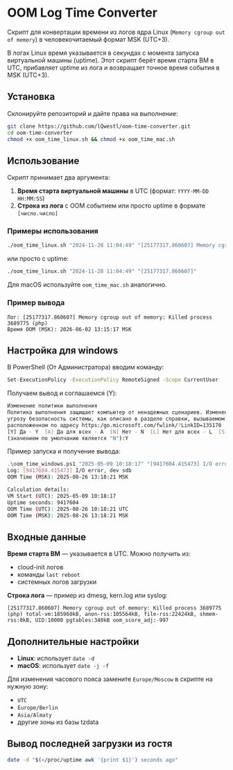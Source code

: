 # OOM Log Time Converter

Скрипт для конвертации времени из логов ядра Linux (`Memory cgroup out of memory`) в человекочитаемый формат MSK (UTC+3).

В логах Linux время указывается в секундах с момента запуска виртуальной машины (uptime). Этот скрипт берёт время старта ВМ в UTC, прибавляет uptime из лога и возвращает точное время события в MSK (UTC+3).

## Установка

Склонируйте репозиторий и дайте права на выполнение:

```bash
git clone https://github.com/lQwestl/oom-time-converter.git
cd oom-time-converter
chmod +x oom_time_linux.sh && chmod +x oom_time_mac.sh
```

## Использование

Скрипт принимает два аргумента:

1. **Время старта виртуальной машины** в UTC (формат: `YYYY-MM-DD HH:MM:SS`)
2. **Строка из лога** с OOM событием или просто uptime в формате `[число.число]`

### Примеры использования

```bash
./oom_time_linux.sh "2024-11-28 11:04:49" "[25177317.860607] Memory cgroup out of memory: Killed process 3689775 (php)"
```

или просто с uptime:

```bash
./oom_time_linux.sh "2024-11-28 11:04:49" "[25177317.860607]"
```

Для macOS используйте `oom_time_mac.sh` аналогично.

### Пример вывода

```
Лог: [25177317.860607] Memory cgroup out of memory: Killed process 3689775 (php)
Время OOM (MSK): 2026-06-02 13:15:17 MSK
```
## Настройка для windows

В PowerShell (От Администратора) вводим команду:
```bash
Set-ExecutionPolicy -ExecutionPolicy RemoteSigned -Scope CurrentUser
```
Получаем вывод и соглашаемся (Y):
```bash
Изменение политики выполнения
Политика выполнения защищает компьютер от ненадежных сценариев. Изменение политики выполнения может поставить под
угрозу безопасность системы, как описано в разделе справки, вызываемом командой about_Execution_Policies и
расположенном по адресу https:/go.microsoft.com/fwlink/?LinkID=135170 . Вы хотите изменить политику выполнения?
[Y] Да - Y  [A] Да для всех - A  [N] Нет - N  [L] Нет для всех - L  [S] Приостановить - S  [?] Справка
(значением по умолчанию является "N"):Y
```
Пример запуска и получение вывода:
```bash
.\oom_time_windows.ps1 "2025-05-09 10:18:17" "[9417604.415473] I/O error, dev sdb"
Log: [9417604.415473] I/O error, dev sdb
OOM Time (MSK): 2025-08-26 13:18:21 MSK

Calculation details:
VM Start (UTC): 2025-05-09 10:18:17
Uptime seconds: 9417604
OOM Time (UTC): 2025-08-26 10:18:21 UTC
OOM Time (MSK): 2025-08-26 13:18:21 MSK
```

## Входные данные

**Время старта ВМ** — указывается в UTC. Можно получить из:
- cloud-init логов
- команды `last reboot`
- системных логов загрузки

**Строка лога** — пример из dmesg, kern.log или syslog:

```
[25177317.860607] Memory cgroup out of memory: Killed process 3689775 (php) total-vm:185960kB, anon-rss:105564kB, file-rss:22424kB, shmem-rss:0kB, UID:10000 pgtables:340kB oom_score_adj:-997
```

## Дополнительные настройки

- **Linux**: использует `date -d`
- **macOS**: использует `date -j -f`

Для изменения часового пояса замените `Europe/Moscow` в скрипте на нужную зону:
- `UTC`
- `Europe/Berlin`
- `Asia/Almaty`
- другие зоны из базы tzdata

## Вывод последней загрузки из гостя
```bash
date -d "$(</proc/uptime awk '{print $1}') seconds ago"
```
